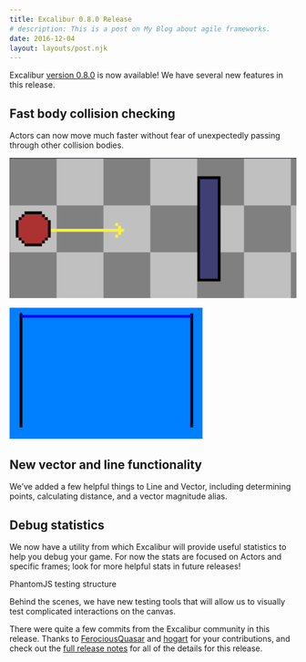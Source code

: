 ```yaml
---
title: Excalibur 0.8.0 Release
# description: This is a post on My Blog about agile frameworks.
date: 2016-12-04
layout: layouts/post.njk
---
```


Excalibur [version 0.8.0](https://github.com/excaliburjs/Excalibur/releases/tag/v0.8.0) is now available! We have several new features in this release.

## Fast body collision checking

Actors can now move much faster without fear of unexpectedly passing through other collision bodies.

![visualization fo fast body collision checking: a ball heads towards a wall, but a line ahead of the ball detects that the ball may collide soon with the wall, and prevents it from accidentally passing through it](/img/excalibur-0-8-0-release-fast-body-collision-checking-visualization.gif)

![demo of fast body collision checking: projectiles are thrown around inside a box at high speeds and do not escape the box](/img/excalibur-0-8-0-release-fast-body-collision-checking-demo.gif)

## New vector and line functionality

We’ve added a few helpful things to Line and Vector, including determining points, calculating distance, and a vector magnitude alias.

## Debug statistics

We now have a utility from which Excalibur will provide useful statistics to help you debug your game. For now the stats are focused on Actors and specific frames; look for more helpful stats in future releases!

PhantomJS testing structure

Behind the scenes, we have new testing tools that will allow us to visually test complicated interactions on the canvas.

There were quite a few commits from the Excalibur community in this release. Thanks to [FerociousQuasar](https://github.com/FerociousQuasar) and [hogart](https://github.com/hogart) for your contributions, and check out the [full release notes](https://github.com/excaliburjs/Excalibur/releases/tag/v0.8.0) for all of the details for this release.
